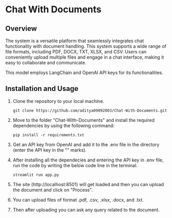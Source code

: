 # Chat With Documents

## Overview

The system is a versatile platform that seamlessly integrates chat functionality with document handling. This system supports a wide range of file formats, including PDF, DOCX, TXT, XLSX, and CSV. Users can conveniently upload multiple files and engage in a chat interface, making it easy to collaborate and communicate.

This model employs LangChain and OpenAI API keys for its functionalities.

## Installation and Usage

1. Clone the repository to your local machine.

   ``` git clone https://github.com/aditya09092003/Chat-With-Documents.git ```

3. Move to the folder "Chat-With-Documents" and install the required dependencies by using the following command:

   ``` pip install -r requirements.txt ```

4. Get an API key from OpenAI and add it to the .env file in the directory (enter the API key in the "" marks).

5. After installing all the dependecies and entering the API key in .env file, run the code by writing the below code line in the terminal.

   ``` streamlit run app.py ```

6. The site (http://localhost:8501) will get loaded and then you can upload the document and click on "Process".

7. You can upload files of format .pdf, .csv, .xlsx, .docx, and .txt.

8. Then after uploading you can ask any query related to the document.
